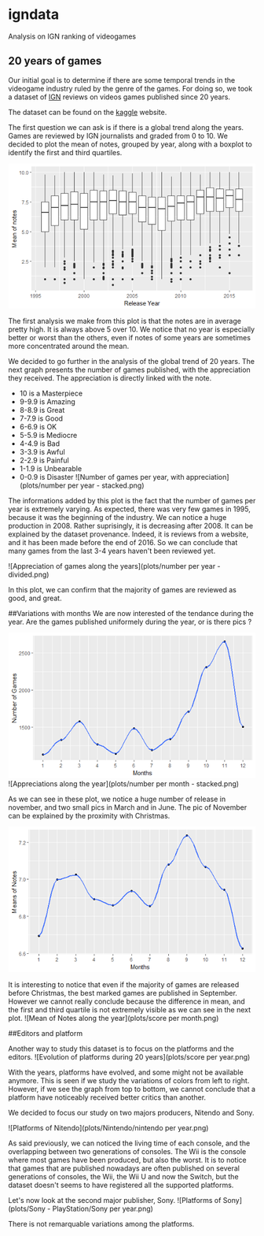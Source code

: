 # igndata
Analysis on IGN ranking of videogames


## 20 years of games
Our initial goal is to determine if there are some temporal trends in the videogame industry ruled by the genre of the games.
For doing so, we took a dataset of [IGN](http://www.ign.com/games/reviews) reviews on videos games published since 20 years.

The dataset can be found on the [kaggle](https://www.kaggle.com/egrinstein/20-years-of-games) website.


The first question we can ask is if there is a global trend along the years. Games are reviewed by IGN journalists and graded from 0 to 10. 
We decided to plot the mean of notes, grouped by year, along with a boxplot to identify the first and third quartiles.

![Mean of Notes](plots/year_note.png)

The first analysis we make from this plot is that the notes are in average pretty high. It is always above 5 over 10. We notice that no year is especially better or worst than the others, even if notes of some years are sometimes more concentrated around the mean. 

We decided to go further in the analysis of the global trend of 20 years.
The next graph presents the number of games published, with the appreciation they received. The appreciation is directly linked with the note.

 - 10 is a Masterpiece
 - 9-9.9 is Amazing
 - 8-8.9 is Great
 - 7-7.9 is Good
 - 6-6.9 is OK
 - 5-5.9 is Mediocre
 - 4-4.9 is Bad
 - 3-3.9 is Awful
 - 2-2.9 is Painful
 - 1-1.9 is Unbearable
 - 0-0.9 is Disaster
![Number of games per year, with appreciation](plots/number per year - stacked.png)

The informations added by this plot is the fact that the number of games per year is extremely varying. As expected, there was very few games in 1995, because it was the beginning of the industry. We can notice a huge production in 2008. Rather suprisingly, it is decreasing after 2008. It can be explained by the dataset provenance. Indeed, it is reviews from a website, and it has been made before the end of 2016. So we can conclude that many games from the last 3-4 years haven't been reviewed yet.

![Appreciation of games along the years](plots/number per year - divided.png)

In this plot, we can confirm that the majority of games are reviewed as good, and great.


##Variations with months
We are now interested of the tendance during the year. Are the games published uniformely during the year, or is there pics ?

![Number of Release along the year](plots/game_month.png)
![Appreciations along the year](plots/number per month - stacked.png)

As we can see in these plot, we notice a huge number of release in november, and two small pics in March and in June. The pic of November can be explained by the proximity with Christmas.

![Mean of Notes along the year (Zoom)](plots/mean_month.png)

It is interesting to notice that even if the majority of games are released before Christmas, the best marked games are published in September. However we cannot really conclude because the difference in mean, and the first and third quartile is not extremely visible as we can see in the next plot.
![Mean of Notes along the year](plots/score per month.png)

##Editors and platform

Another way to study this dataset is to focus on the platforms and the editors.
![Evolution of platforms during 20 years](plots/score per year.png)

With the years, platforms have evolved, and some might not be available anymore. 
This is seen if we study the variations of colors from left to right. However, if we see the graph from top to bottom, we cannot conclude that a platform have noticeably received better critics than another.

We decided to focus our study on two majors producers, Nitendo and Sony.

![Platforms of Nitendo](plots/Nintendo/nintendo per year.png)

As said previously, we can noticed the living time of each console, and the overlapping between two generations of consoles.
The Wii is the console where most games have been produced, but also the worst.
It is to notice that games that are published nowadays are often published on several generations of consoles, the Wii, the Wii U and now the Switch, but the dataset doesn't seems to have registered all the supported platforms.


Let's now look at the second major publisher, Sony.
![Platforms of Sony](plots/Sony - PlayStation/Sony per year.png)

There is not remarquable variations among the platforms.
